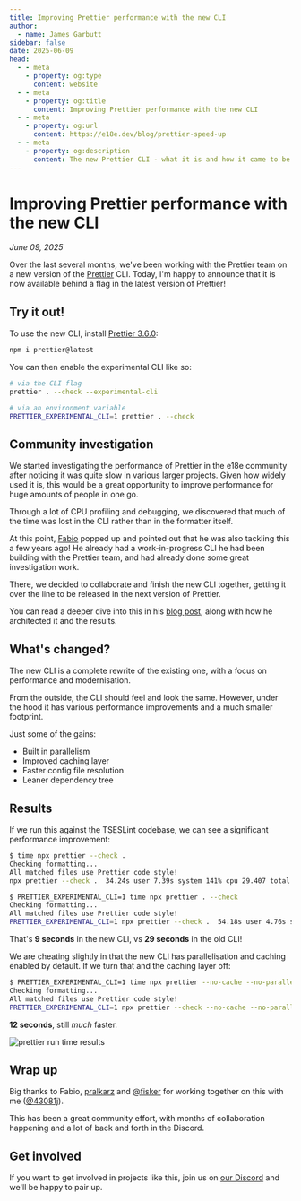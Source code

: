 ```yaml
---
title: Improving Prettier performance with the new CLI
author:
  - name: James Garbutt
sidebar: false
date: 2025-06-09
head:
  - - meta
    - property: og:type
      content: website
  - - meta
    - property: og:title
      content: Improving Prettier performance with the new CLI
  - - meta
    - property: og:url
      content: https://e18e.dev/blog/prettier-speed-up
  - - meta
    - property: og:description
      content: The new Prettier CLI - what it is and how it came to be.
---
```


# Improving Prettier performance with the new CLI

_June 09, 2025_

Over the last several months, we've been working with the Prettier team on a new version of the [Prettier](https://github.com/prettier/prettier/) CLI. Today, I'm happy to announce that it is now available behind a flag in the latest version of Prettier!

## Try it out!

To use the new CLI, install [Prettier 3.6.0](https://prettier.io/blog/2025/06/23/3.6.0):

```sh
npm i prettier@latest
```

You can then enable the experimental CLI like so:

```sh
# via the CLI flag
prettier . --check --experimental-cli

# via an environment variable
PRETTIER_EXPERIMENTAL_CLI=1 prettier . --check
```

## Community investigation

We started investigating the performance of Prettier in the e18e community after noticing it was quite slow in various larger projects. Given how widely used it is, this would be a great opportunity to improve performance for huge amounts of people in one go.

Through a lot of CPU profiling and debugging, we discovered that much of the time was lost in the CLI rather than in the formatter itself.

At this point, [Fabio](https://bsky.app/profile/fabiospampinato.bsky.social) popped up and pointed out that he was also tackling this a few years ago! He already had a work-in-progress CLI he had been building with the Prettier team, and had already done some great investigation work.

There, we decided to collaborate and finish the new CLI together, getting it over the line to be released in the next version of Prettier.

You can read a deeper dive into this in his [blog post](https://prettier.io/blog/2023/11/30/cli-deep-dive), along with how he architected it and the results.

## What's changed?

The new CLI is a complete rewrite of the existing one, with a focus on performance and modernisation.

From the outside, the CLI should feel and look the same. However, under the hood it has various performance improvements and a much smaller footprint.

Just some of the gains:

- Built in parallelism
- Improved caching layer
- Faster config file resolution
- Leaner dependency tree

## Results

If we run this against the TSESLint codebase, we can see a significant performance improvement:

```sh
$ time npx prettier --check .
Checking formatting...
All matched files use Prettier code style!
npx prettier --check .  34.24s user 7.39s system 141% cpu 29.407 total

$ PRETTIER_EXPERIMENTAL_CLI=1 time npx prettier . --check
Checking formatting...
All matched files use Prettier code style!
PRETTIER_EXPERIMENTAL_CLI=1 npx prettier --check .  54.18s user 4.76s system 647% cpu 9.096 total
```

That's **9 seconds** in the new CLI, vs **29 seconds** in the old CLI!

We are cheating slightly in that the new CLI has parallelisation and caching enabled by default. If we turn that and the caching layer off:

```sh
$ PRETTIER_EXPERIMENTAL_CLI=1 time npx prettier --no-cache --no-parallel --check .
Checking formatting...
All matched files use Prettier code style!
PRETTIER_EXPERIMENTAL_CLI=1 npx prettier --check --no-cache --no-parallel .  19.26s user 2.01s system 172% cpu 12.313 total
```

**12 seconds**, still _much_ faster.

![prettier run time results](/images/prettier-chart.png)

## Wrap up

Big thanks to Fabio, [pralkarz](https://github.com/pralkarz) and [@fisker](https://github.com/fisker) for working together on this with me ([@43081j](https://bsky.app/profile/43081j.com)).

This has been a great community effort, with months of collaboration happening and a lot of back and forth in the Discord.

## Get involved

If you want to get involved in projects like this, join us on [our Discord](https://chat.e18e.dev) and we'll be happy to pair up.

